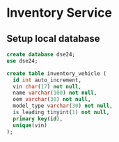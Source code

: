 # Inventory Service

## Setup local database

```SQL
create database dse24;
use dse24;

create table inventory_vehicle (
  id int auto_increment,
  vin char(17) not null,
  name varchar(100) not null,
  oem varchar(30) not null, 
  model_type varchar(30) not null, 
  is_leading tinyint(1) not null, 
  primary key(id), 
  unique(vin)
);

```

